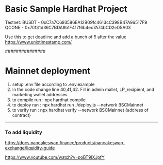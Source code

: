 # Basic Sample Hardhat Project

Testnet:
BUSDT - 0xC7a7C693586EA12B09fc4613cC398B47A96517F9
QCONE - 0x70f31d36C7BDA9b1F417f6b4ec7A74bCD2eD5A03

Use this to get deadline and add a bunch of 9 after the value
https://www.unixtimestamp.com/


###############
# Mainnet deployment 
1. setup .env file according to .env.example
2. In the code change line 40,41,42. Fill in admin mallet, LP_recipient, and marketing wallet addresses
3. to compile run : npx hardhat compile
4. to deploy run :  npx hardhat run ./deploy.js --network BSCMainnet
5. to verify run : npx hardhat verify --network BSCMainnet {address of contract}

-----
### To add liquidity
https://docs.pancakeswap.finance/products/pancakeswap-exchange/liquidity-guide

https://www.youtube.com/watch?v=poBT9IXJpfY

